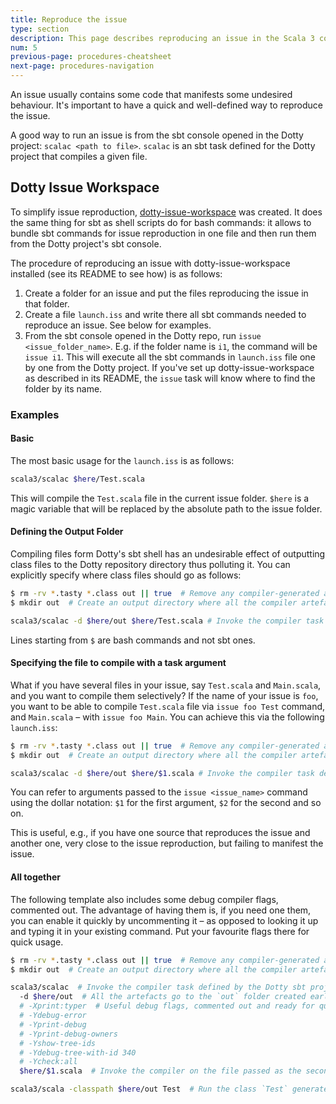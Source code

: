 ```yaml
---
title: Reproduce the issue
type: section
description: This page describes reproducing an issue in the Scala 3 compiler.
num: 5
previous-page: procedures-cheatsheet
next-page: procedures-navigation
---
```


An issue usually contains some code that manifests some undesired behaviour. It's important to have a quick and well-defined way to reproduce the issue.

A good way to run an issue is from the sbt console opened in the Dotty project: `scalac <path to file>`. `scalac` is an sbt task defined for the Dotty project that compiles a given file.

## Dotty Issue Workspace

To simplify issue reproduction, [dotty-issue-workspace](https://github.com/anatoliykmetyuk/dotty-issue-workspace) was created. It does the same thing for sbt as shell scripts do for bash commands: it allows to bundle sbt commands for issue reproduction in one file and then run them from the Dotty project's sbt console.

The procedure of reproducing an issue with dotty-issue-workspace installed (see its README to see how) is as follows:

1. Create a folder for an issue and put the files reproducing the issue in that folder.
2. Create a file `launch.iss` and write there all sbt commands needed to reproduce an issue. See below for examples.
3. From the sbt console opened in the Dotty repo, run `issue <issue_folder_name>`. E.g. if the folder name is `i1`, the command will be `issue i1`. This will execute all the sbt commands in `launch.iss` file one by one from the Dotty project. If you've set up dotty-issue-workspace as described in its README, the `issue` task will know where to find the folder by its name.

### Examples

#### Basic

The most basic usage for the `launch.iss` is as follows:

```bash
scala3/scalac $here/Test.scala
```

This will compile the `Test.scala` file in the current issue folder. `$here` is a magic variable that will be replaced by the absolute path to the issue folder.

#### Defining the Output Folder

Compiling files form Dotty's sbt shell has an undesirable effect of outputting class files to the Dotty repository directory thus polluting it. You can explicitly specify where class files should go as follows:

```bash
$ rm -rv *.tasty *.class out || true  # Remove any compiler-generated artefacts. `|| true` is needed in case no files were deleted.
$ mkdir out  # Create an output directory where all the compiler artefacts go

scala3/scalac -d $here/out $here/Test.scala # Invoke the compiler task defined by the Dotty sbt project
```

Lines starting from `$` are bash commands and not sbt ones.

#### Specifying the file to compile with a task argument

What if you have several files in your issue, say `Test.scala` and `Main.scala`, and you want to compile them selectively? If the name of your issue is `foo`, you want to be able to compile `Test.scala` file via `issue foo Test` command, and `Main.scala` – with `issue foo Main`. You can achieve this via the following `launch.iss`:

```bash
$ rm -rv *.tasty *.class out || true  # Remove any compiler-generated artefacts. `|| true` is needed in case no files were deleted.
$ mkdir out  # Create an output directory where all the compiler artefacts go

scala3/scalac -d $here/out $here/$1.scala # Invoke the compiler task defined by the Dotty sbt project
```

You can refer to arguments passed to the `issue <issue_name>` command using the dollar notation: `$1` for the first argument, `$2` for the second and so on.

This is useful, e.g., if you have one source that reproduces the issue and another one, very close to the issue reproduction, but failing to manifest the issue.

#### All together

The following template also includes some debug compiler flags, commented out. The advantage of having them is, if you need one them, you can enable it quickly by uncommenting it – as opposed to looking it up and typing it in your existing command. Put your favourite flags there for quick usage.

```bash
$ rm -rv *.tasty *.class out || true  # Remove any compiler-generated artefacts. `|| true` is needed in case no files were deleted.
$ mkdir out  # Create an output directory where all the compiler artefacts go

scala3/scalac  # Invoke the compiler task defined by the Dotty sbt project
  -d $here/out  # All the artefacts go to the `out` folder created earlier
  # -Xprint:typer  # Useful debug flags, commented out and ready for quick usage. Should you need one, you can quickly access it by uncommenting it.
  # -Ydebug-error
  # -Yprint-debug
  # -Yprint-debug-owners
  # -Yshow-tree-ids
  # -Ydebug-tree-with-id 340
  # -Ycheck:all
  $here/$1.scala  # Invoke the compiler on the file passed as the second argument to the `issue` command. E.g. `issue foo Hello` will compile `Hello.scala` assuming the issue folder name is `foo`.

scala3/scala -classpath $here/out Test  # Run the class `Test` generated by the compiler run (assuming the compiled issue contains such an entry point, otherwise comment this line)
```
